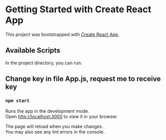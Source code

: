 # Getting Started with Create React App

This project was bootstrapped with [Create React App](https://github.com/facebook/create-react-app).

## Available Scripts

In the project directory, you can run:

## Change key in file App.js, request me to receive key

### `npm start`

Runs the app in the development mode.\
Open [http://localhost:3000](http://localhost:3000) to view it in your browser.

The page will reload when you make changes.\
You may also see any lint errors in the console.


